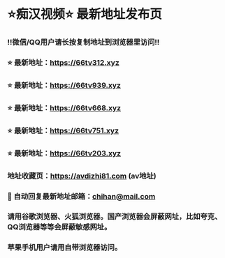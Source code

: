 # ⭐️痴汉视频⭐️ 最新地址发布页

### ‼️微信/QQ用户请长按复制地址到浏览器里访问‼️

### ⭐️ 最新地址：https://66tv312.xyz

### ⭐️ 最新地址：https://66tv939.xyz

### ⭐️ 最新地址：https://66tv668.xyz

### ⭐️ 最新地址：https://66tv751.xyz

### ⭐️ 最新地址：https://66tv203.xyz



### 地址收藏页：https://avdizhi81.com (av地址)
### 📧 自动回复最新地址邮箱：chihan@mail.com
### 请用谷歌浏览器、火狐浏览器。国产浏览器会屏蔽网址，比如夸克、QQ浏览器等等会屏蔽敏感网址。
### 苹果手机用户请用自带浏览器访问。
